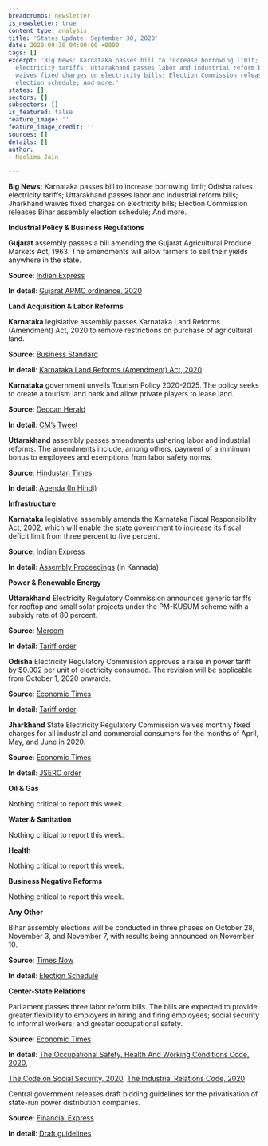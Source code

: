 ```yaml
---
breadcrumbs: newsletter
is_newsletter: true
content_type: analysis
title: 'States Update: September 30, 2020'
date: 2020-09-30 04:00:00 +0000
tags: []
excerpt: 'Big News: Karnataka passes bill to increase borrowing limit; Odisha raises
  electricity tariffs; Uttarakhand passes labor and industrial reform bills; Jharkhand
  waives fixed charges on electricity bills; Election Commission releases Bihar assembly
  election schedule; And more.'
states: []
sectors: []
subsectors: []
is_featured: false
feature_image: ''
feature_image_credit: ''
sources: []
details: []
author:
- Neelima Jain

---
```

**Big News:** Karnataka passes bill to increase borrowing limit; Odisha raises electricity tariffs; Uttarakhand passes labor and industrial reform bills; Jharkhand waives fixed charges on electricity bills; Election Commission releases Bihar assembly election schedule; And more.

**Industrial Policy & Business Regulations**

**Gujarat** assembly passes a bill amending the Gujarat Agricultural Produce Markets Act, 1963. The amendments will allow farmers to sell their yields anywhere in the state.

**Source**: [Indian Express](https://indianexpress.com/article/india/gujarat-bill-amending-apmc-act-passed-cong-calls-it-anti-farmer-walks-out-6615933/)

**In detail**: [Gujarat APMC ordinance, 2020](https://prsindia.org/files/bills_acts/bills_states/gujarat/2020/Gujarat%20APMC%20Ordinance%202020.pdf)

**Land Acquisition & Labor Reforms**

**Karnataka** legislative assembly passes Karnataka Land Reforms (Amendment) Act, 2020 to remove restrictions on purchase of agricultural land.

**Source**: [Business Standard](https://www.business-standard.com/article/current-affairs/karnataka-passes-bill-to-amend-land-reforms-act-makes-it-easy-to-buy-120092600874_1.html)

**In detail**: [Karnataka Land Reforms (Amendment) Act, 2020](https://dpal.karnataka.gov.in/storage/pdf-files/ao2020/09%20of%202020%20(E).pdf)

**Karnataka** government unveils Tourism Policy 2020-2025. The policy seeks to create a tourism land bank and allow private players to lease land.

**Source**: [Deccan Herald](https://www.deccanherald.com/state/top-karnataka-stories/karnataka-government-to-lease-land-to-private-players-under-new-tourism-policy-894024.html)

**In detail**: [CM’s Tweet](https://twitter.com/BSYBJP/status/1310152467313696773?s=20)

**Uttarakhand** assembly passes amendments ushering labor and industrial reforms. The amendments include, among others, payment of a minimum bonus to employees and exemptions from labor safety norms.

**Source**: [Hindustan Times](https://www.hindustantimes.com/dehradun/uttarakhand-s-labour-and-industrial-law-changes-termed-anti-worker-by-congress/story-d4zrGYdEZ5fXTUylo9bKzM.html)

**In detail**: [Agenda (In Hindi)](https://ukvidhansabha.uk.gov.in/news/view/244)

**Infrastructure**

**Karnataka** legislative assembly amends the Karnataka Fiscal Responsibility Act, 2002, which will enable the state government to increase its fiscal deficit limit from three percent to five percent.

**Source**: [Indian Express](https://indianexpress.com/article/cities/bangalore/karnataka-passes-bill-to-increase-borrowing-limit-6615375/)

**In detail**: [Assembly Proceedings](http://www.kla.kar.nic.in/assembly/lob/lob26092020.pdf) (in Kannada)

**Power & Renewable Energy**

**Uttarakhand** Electricity Regulatory Commission announces generic tariffs for rooftop and small solar projects under the PM-KUSUM scheme with a subsidy rate of 80 percent.

**Source**: [Mercom](https://mercomindia.com/uttarakhand-generic-tariff-rooftop-solar/)

**In detail**: [Tariff order](http://www.uerc.gov.in/ordersPetitions/orders/Misc/2020/September/Suo_moto_order_dt_15.09.20.pdf)

**Odisha** Electricity Regulatory Commission approves a raise in power tariff by $0.002 per unit of electricity consumed. The revision will be applicable from October 1, 2020 onwards.

**Source**: [Economic Times](https://energy.economictimes.indiatimes.com/news/power/power-tariff-to-be-hiked-by-20-paise-per-unit-in-odisha/78287181)

**In detail**: [Tariff order](http://www.orierc.org/Retail%20Supply%20Tariff.pdf)

**Jharkhand** State Electricity Regulatory Commission waives monthly fixed charges for all industrial and commercial consumers for the months of April, May, and June in 2020.

**Source**: [Economic Times](https://energy.economictimes.indiatimes.com/news/power/jharkhand-in-relief-to-power-consumers-jserc-announces-moratorium/78266947)

**In detail**: [JSERC order](http://jserc.org/pdf/orders/2020_15_suo.pdf)

**Oil & Gas**

Nothing critical to report this week.

**Water & Sanitation**

Nothing critical to report this week.

**Health**

Nothing critical to report this week.

**Business Negative Reforms**

Nothing critical to report this week.

**Any Other**

Bihar assembly elections will be conducted in three phases on October 28, November 3, and November 7, with results being announced on November 10.

**Source**: [Times Now](https://www.timesnownews.com/india/article/bihar-assembly-election-2020-polling-dates-election-commission-of-india/657838)

**In detail**: [Election Schedule](https://eci.gov.in/files/file/12253-schedule-for-general-election-to-the-legislative-assembly-of-bihar-2020/)

**Center-State Relations**

Parliament passes three labor reform bills. The bills are expected to provide: greater flexibility to employers in hiring and firing employees; social security to informal workers; and greater occupational safety.

**Source**: [Economic Times](https://economictimes.indiatimes.com/news/economy/policy/rajya-sabha-passes-labour-bills-making-it-easier-for-employers-to-hire-and-fire-workers/articleshow/78271875.cms)

**In detail**: [The Occupational Safety, Health And Working Conditions Code, 2020](http://164.100.47.219/BillsTexts/LSBillTexts/PassedLoksabha/122-C_2020_LS_Eng.pdf),

[The Code on Social Security, 2020](http://164.100.47.219/BillsTexts/LSBillTexts/PassedLoksabha/121-C_2020_LS_Eng.pdf), [The Industrial Relations Code, 2020](http://164.100.47.219/BillsTexts/LSBillTexts/PassedLoksabha/120-C_2020_LS_Eng.pdf)

Central government releases draft bidding guidelines for the privatisation of state-run power distribution companies.

**Source**: [Financial Express](https://www.financialexpress.com/industry/govt-issues-draft-bidding-guidelines-for-discom-privatisation/2089596/)

**In detail**: [Draft guidelines](https://powermin.nic.in/sites/default/files/webform/notices/20200922_Draft_SBD_for_privatisation_of_Distribution_Licensees.pdf)
